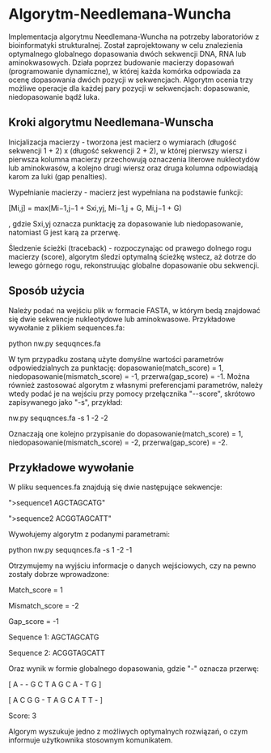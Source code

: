 # Algorytm-Needlemana-Wuncha
Implementacja algorytmu Needlemana-Wuncha na potrzeby laboratoriów z bioinformatyki strukturalnej.
Został zaprojektowany w celu znalezienia optymalnego globalnego dopasowania dwóch sekwencji DNA, RNA lub aminokwasowych. Działa poprzez budowanie macierzy dopasowań (programowanie dynamiczne), w której każda komórka odpowiada za ocenę dopasowania dwóch pozycji w sekwencjach. Algorytm ocenia trzy możliwe operacje dla każdej pary pozycji w sekwencjach: dopasowanie, niedopasowanie bądź luka.

## Kroki algorytmu Needlemana-Wunscha
Inicjalizacja macierzy - tworzona jest macierz o wymiarach (długość sekwencji 1 + 2) x (długość sekwencji 2 + 2), w której pierwszy wiersz i pierwsza kolumna macierzy przechowują oznaczenia literowe nukleotydów lub aminokwasów, a kolejno drugi wiersz oraz druga kolumna odpowiadają karom za luki (gap penalties).

Wypełnianie macierzy - macierz jest wypełniana na podstawie funkcji:

[Mi,j] = max(Mi−1,j−1 + Sxi,yj, Mi−1,j + G, Mi,j−1 + G)

, gdzie Sxi,yj oznacza punktację za dopasowanie lub niedopasowanie, natomiast G jest karą za przerwę.

Śledzenie ścieżki (traceback) - rozpoczynając od prawego dolnego rogu macierzy (score), algorytm śledzi optymalną ścieżkę wstecz, aż dotrze do lewego górnego rogu, rekonstruując globalne dopasowanie obu sekwencji.

## Sposób użycia
Należy podać na wejściu plik w formacie FASTA, w którym bedą znajdować się dwie sekwencje nukleotydowe lub aminokwasowe. Przykładowe wywołanie z plikiem sequences.fa: 

python nw.py sequqnces.fa

W tym przypadku zostaną użyte domyślne wartości parametrów odpowiedzialnych za punktację: dopasowanie(match_score) = 1, niedopasowanie(mismatch_score) = -1, przerwa(gap_score) = -1.
Można również zastosować algorytm z własnymi preferencjami parametrów, należy wtedy podać je na wejściu przy pomocy przełącznika "--score", skrótowo zapisywanego jako "-s", przykład:

nw.py sequqnces.fa -s 1 -2 -2

Oznaczają one kolejno przypisanie do dopasowanie(match_score) = 1,  niedopasowanie(mismatch_score) = -2, przerwa(gap_score) = -2.

## Przykładowe wywołanie
W pliku sequences.fa znajdują się dwie następujące sekwencje:

">sequence1
 AGCTAGCATG"

 ">sequence2
 ACGGTAGCATT"

Wywołujemy algorytm z podanymi parametrami:

python nw.py sequqnces.fa -s 1 -2 -1

Otrzymujemy na wyjściu informacje o danych wejściowych, czy na pewno zostały dobrze wprowadzone:

Match_score = 1

Mismatch_score = -2

Gap_score = -1

Sequence 1: AGCTAGCATG

Sequence 2: ACGGTAGCATT

Oraz wynik w formie globalnego dopasowania, gdzie "-" oznacza przerwę:

[ A - - G C T A G C A - T G ]

[ A C G G - T A G C A T T - ]

Score: 3

Algorym wyszukuje jedno z możliwych optymalnych rozwiązań, o czym informuje użytkownika stosownym komunikatem.
